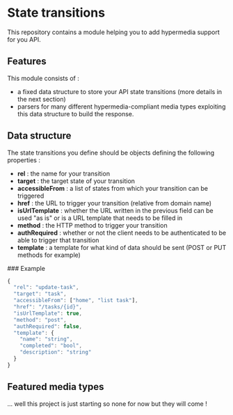 # State transitions

This repository contains a module helping you to add hypermedia support for you API. 

## Features 

This module consists of : 
- a fixed data structure to store your API state transitions (more details in the next section)
- parsers for many different hypermedia-compliant media types exploiting this data structure to build the response. 

## Data structure 

The state transitions you define should be objects defining the following properties : 
- **rel** : the name for your transition 
- **target** : the target state of your transition
- **accessibleFrom** : a list of states from which your transition can be triggered
- **href** : the URL to trigger your transition (relative from domain name)
- **isUrlTemplate** : whether the URL written in the previous field can be used "as is" or is a URL template that needs to be filled in 
- **method** : the HTTP method to trigger your transition
- **authRequired** : whether or not the client needs to be authenticated to be able to trigger that transition
- **template** : a template for what kind of data should be sent (POST or PUT methods for example) 

### Example 

```javascript
{
  "rel": "update-task",
  "target": "task",
  "accessibleFrom": ["home", "list task"],
  "href": "/tasks/{id}",
  "isUrlTemplate": true,
  "method": "post",
  "authRequired": false,
  "template": {
    "name": "string",
    "completed": "bool",
    "description": "string"
  }
}
```

## Featured media types

... well this project is just starting so none for now but they will come ! 

